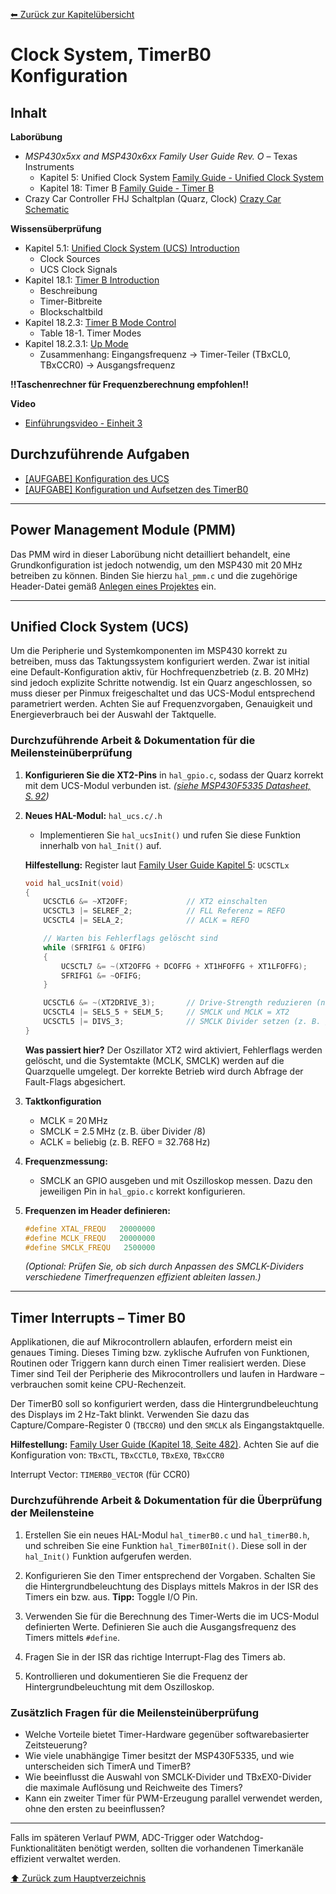 [⬅ Zurück zur Kapitelübersicht](../README.md#kapitelübersicht--aufgabenstellungen)
# Clock System, TimerB0 Konfiguration

## Inhalt

**Laborübung**

- *MSP430x5xx and MSP430x6xx Family User Guide Rev. O* – Texas Instruments
  - Kapitel 5: Unified Clock System [Family Guide - Unified Clock System](https://e2e.ti.com/cfs-file/__key/communityserver-discussions-components-files/166/MSP430x6-Family-User-Guide.pdf#page=158)
  - Kapitel 18: Timer B [Family Guide - Timer B](https://e2e.ti.com/cfs-file/__key/communityserver-discussions-components-files/166/MSP430x6-Family-User-Guide.pdf#page=484)
- Crazy Car Controller FHJ Schaltplan (Quarz, Clock) [Crazy Car Schematic](https://fhjoanneum-my.sharepoint.com/:b:/g/personal/florian_mayer_fh-joanneum_at/EfXYu-rqsLRErJbybsbN4AEB_RUMizJhwpb5D_ysimZehA?e=Ti7PtO)

**Wissensüberprüfung**

- Kapitel 5.1: [Unified Clock System (UCS) Introduction](https://e2e.ti.com/cfs-file/__key/communityserver-discussions-components-files/166/MSP430x6-Family-User-Guide.pdf#page=159)
  - Clock Sources
  - UCS Clock Signals
- Kapitel 18.1: [Timer B Introduction](https://e2e.ti.com/cfs-file/__key/communityserver-discussions-components-files/166/MSP430x6-Family-User-Guide.pdf#page=485)
  - Beschreibung
  - Timer-Bitbreite
  - Blockschaltbild
- Kapitel 18.2.3: [Timer B Mode Control](https://e2e.ti.com/cfs-file/__key/communityserver-discussions-components-files/166/MSP430x6-Family-User-Guide.pdf#page=488)
  - Table 18-1. Timer Modes
- Kapitel 18.2.3.1: [Up Mode](https://e2e.ti.com/cfs-file/__key/communityserver-discussions-components-files/166/MSP430x6-Family-User-Guide.pdf#page=488)
  - Zusammenhang: Eingangsfrequenz → Timer-Teiler (TBxCL0, TBxCCR0) → Ausgangsfrequenz

**!!Taschenrechner für Frequenzberechnung empfohlen!!**

**Video**
 - [Einführungsvideo - Einheit 3](https://youtu.be/PKbX4UOLLyc?si=cjtgWto6aFb2LdDT)

## Durchzuführende Aufgaben
- [[AUFGABE] Konfiguration des UCS](#durchzuführende-arbeit--dokumentation-für-die-meilensteinüberprüfung)
- [[AUFGABE] Konfiguration und Aufsetzen des TimerB0](#durchzuführende-arbeit--dokumentation-für-die-überprüfung-der-meilensteine)
---

## Power Management Module (PMM)

Das PMM wird in dieser Laborübung nicht detailliert behandelt, eine Grundkonfiguration ist jedoch notwendig, um den MSP430 mit 20 MHz betreiben zu können. Binden Sie hierzu `hal_pmm.c` und die zugehörige Header-Datei gemäß [Anlegen eines Projektes](../Kapitel_01_Einfuehrung/README.md#projekt-erstellen) ein.

---

## Unified Clock System (UCS)

Um die Peripherie und Systemkomponenten im MSP430 korrekt zu betreiben, muss das Taktungssystem konfiguriert werden. Zwar ist initial eine Default-Konfiguration aktiv, für Hochfrequenzbetrieb (z. B. 20 MHz) sind jedoch explizite Schritte notwendig.
Ist ein Quarz angeschlossen, so muss dieser per Pinmux freigeschaltet und das UCS-Modul entsprechend parametriert werden. Achten Sie auf Frequenzvorgaben, Genauigkeit und Energieverbrauch bei der Auswahl der Taktquelle.

### Durchzuführende Arbeit & Dokumentation für die Meilensteinüberprüfung

1. **Konfigurieren Sie die XT2-Pins** in `hal_gpio.c`, sodass der Quarz korrekt mit dem UCS-Modul verbunden ist. *([siehe MSP430F5335 Datasheet, S. 92](https://www.ti.com/lit/ds/symlink/msp430f5335.pdf))*

2. **Neues HAL-Modul:** `hal_ucs.c/.h`
   - Implementieren Sie `hal_ucsInit()` und rufen Sie diese Funktion innerhalb von `hal_Init()` auf.

   **Hilfestellung:** Register laut [Family User Guide Kapitel 5](https://e2e.ti.com/cfs-file/__key/communityserver-discussions-components-files/166/MSP430x6-Family-User-Guide.pdf#page=159): `UCSCTLx`

   ```c
   void hal_ucsInit(void)
   {
       UCSCTL6 &= ~XT2OFF;             // XT2 einschalten
       UCSCTL3 |= SELREF_2;            // FLL Referenz = REFO
       UCSCTL4 |= SELA_2;              // ACLK = REFO

       // Warten bis Fehlerflags gelöscht sind
       while (SFRIFG1 & OFIFG)
       {
           UCSCTL7 &= ~(XT2OFFG + DCOFFG + XT1HFOFFG + XT1LFOFFG);
           SFRIFG1 &= ~OFIFG;
       }

       UCSCTL6 &= ~(XT2DRIVE_3);       // Drive-Strength reduzieren (nach Anlauf)
       UCSCTL4 |= SELS_5 + SELM_5;     // SMCLK und MCLK = XT2
       UCSCTL5 |= DIVS_3;              // SMCLK Divider setzen (z. B. /8)
   }
   ```
   **Was passiert hier?** Der Oszillator XT2 wird aktiviert, Fehlerflags werden gelöscht, und die Systemtakte (MCLK, SMCLK) werden auf die Quarzquelle umgelegt. Der korrekte Betrieb wird durch Abfrage der Fault-Flags abgesichert.

3. **Taktkonfiguration**
   - MCLK = 20 MHz
   - SMCLK = 2.5 MHz (z. B. über Divider /8)
   - ACLK = beliebig (z. B. REFO = 32.768 Hz)

4. **Frequenzmessung:**
   - SMCLK an GPIO ausgeben und mit Oszilloskop messen. Dazu den jeweiligen Pin in `hal_gpio.c` korrekt konfigurieren.

5. **Frequenzen im Header definieren:**
   ```c
   #define XTAL_FREQU   20000000
   #define MCLK_FREQU   20000000
   #define SMCLK_FREQU   2500000
   ```

   *(Optional: Prüfen Sie, ob sich durch Anpassen des SMCLK-Dividers verschiedene Timerfrequenzen effizient ableiten lassen.)*

---

## Timer Interrupts – Timer B0

Applikationen, die auf Mikrocontrollern ablaufen, erfordern meist ein genaues Timing. Dieses Timing bzw. zyklische Aufrufen von Funktionen, Routinen oder Triggern kann durch einen Timer realisiert werden. Diese Timer sind Teil der Peripherie des Mikrocontrollers und laufen in Hardware – verbrauchen somit keine CPU-Rechenzeit.

Der TimerB0 soll so konfiguriert werden, dass die Hintergrundbeleuchtung des Displays im 2 Hz-Takt blinkt. Verwenden Sie dazu das Capture/Compare-Register 0 (`TBCCR0`) und den `SMCLK` als Eingangstaktquelle.

**Hilfestellung:** [Family User Guide (Kapitel 18, Seite 482)](https://e2e.ti.com/cfs-file/__key/communityserver-discussions-components-files/166/MSP430x6-Family-User-Guide.pdf#page=482). Achten Sie auf die Konfiguration von: `TBxCTL`, `TBxCCTL0`, `TBxEX0`, `TBxCCR0`

Interrupt Vector: `TIMERB0_VECTOR` (für CCR0)

### Durchzuführende Arbeit & Dokumentation für die Überprüfung der Meilensteine

1. Erstellen Sie ein neues HAL-Modul `hal_timerB0.c` und `hal_timerB0.h`, und schreiben Sie eine Funktion `hal_TimerB0Init()`. Diese soll in der `hal_Init()` Funktion aufgerufen werden.

2. Konfigurieren Sie den Timer entsprechend der Vorgaben. Schalten Sie die Hintergrundbeleuchtung des Displays mittels Makros in der ISR des Timers ein bzw. aus. **Tipp:** Toggle I/O Pin.

3. Verwenden Sie für die Berechnung des Timer-Werts die im UCS-Modul definierten Werte. Definieren Sie auch die Ausgangsfrequenz des Timers mittels `#define`.

4. Fragen Sie in der ISR das richtige Interrupt-Flag des Timers ab.

5. Kontrollieren und dokumentieren Sie die Frequenz der Hintergrundbeleuchtung mit dem Oszilloskop.

### Zusätzlich Fragen für die Meilensteinüberprüfung

- Welche Vorteile bietet Timer-Hardware gegenüber softwarebasierter Zeitsteuerung?
- Wie viele unabhängige Timer besitzt der MSP430F5335, und wie unterscheiden sich TimerA und TimerB?
- Wie beeinflusst die Auswahl von SMCLK-Divider und TBxEX0-Divider die maximale Auflösung und Reichweite des Timers?
- Kann ein zweiter Timer für PWM-Erzeugung parallel verwendet werden, ohne den ersten zu beeinflussen?
---

Falls im späteren Verlauf PWM, ADC-Trigger oder Watchdog-Funktionalitäten benötigt werden, sollten die vorhandenen Timerkanäle effizient verwaltet werden.

[⬆ Zurück zum Hauptverzeichnis](../README.md#kapitelübersicht--aufgabenstellungen)
